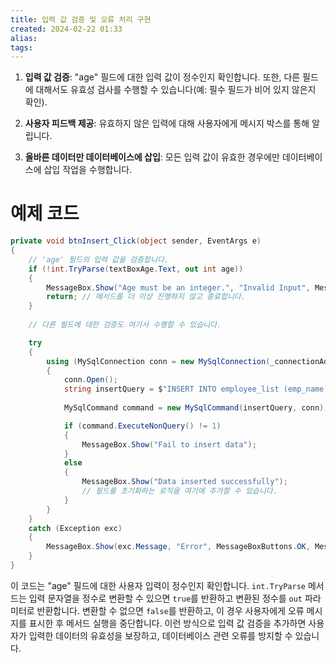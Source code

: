 ```yaml
---
title: 입력 값 검증 및 오류 처리 구현
created: 2024-02-22 01:33
alias:
tags:
---
```

1. **입력 값 검증**: "age" 필드에 대한 입력 값이 정수인지 확인합니다. 또한, 다른 필드에 대해서도 유효성 검사를 수행할 수 있습니다(예: 필수 필드가 비어 있지 않은지 확인).

2. **사용자 피드백 제공**: 유효하지 않은 입력에 대해 사용자에게 메시지 박스를 통해 알립니다.

3. **올바른 데이터만 데이터베이스에 삽입**: 모든 입력 값이 유효한 경우에만 데이터베이스에 삽입 작업을 수행합니다.

# 예제 코드

```csharp
private void btnInsert_Click(object sender, EventArgs e)
{
    // 'age' 필드의 입력 값을 검증합니다.
    if (!int.TryParse(textBoxAge.Text, out int age))
    {
        MessageBox.Show("Age must be an integer.", "Invalid Input", MessageBoxButtons.OK, MessageBoxIcon.Error);
        return; // 메서드를 더 이상 진행하지 않고 종료합니다.
    }
    
    // 다른 필드에 대한 검증도 여기서 수행할 수 있습니다.

    try
    {
        using (MySqlConnection conn = new MySqlConnection(_connectionAddress))
        {
            conn.Open();
            string insertQuery = $"INSERT INTO employee_list (emp_name, gender, age, home_address, department, rank_position, com_call_num, phone_num, mail_address, join_date) VALUES ('{textBoxName.Text}', '{comboBoxGender.SelectedValue}', {age}, '{textBoxAddress.Text}', '{textBoxDept.Text}', '{textBoxPositionRank.Text}', '{textBoxComNum.Text}', '{textBoxHpNum.Text}', '{textBoxEmail.Text}', NOW());";
            
            MySqlCommand command = new MySqlCommand(insertQuery, conn);

            if (command.ExecuteNonQuery() != 1)
            {
                MessageBox.Show("Fail to insert data");
            }
            else
            {
                MessageBox.Show("Data inserted successfully");
                // 필드를 초기화하는 로직을 여기에 추가할 수 있습니다.
            }
        }
    }
    catch (Exception exc)
    {
        MessageBox.Show(exc.Message, "Error", MessageBoxButtons.OK, MessageBoxIcon.Error);
    }
}
```

이 코드는 "age" 필드에 대한 사용자 입력이 정수인지 확인합니다. `int.TryParse` 메서드는 입력 문자열을 정수로 변환할 수 있으면 `true`를 반환하고 변환된 정수를 `out` 파라미터로 반환합니다. 변환할 수 없으면 `false`를 반환하고, 이 경우 사용자에게 오류 메시지를 표시한 후 메서드 실행을 중단합니다. 이런 방식으로 입력 값 검증을 추가하면 사용자가 입력한 데이터의 유효성을 보장하고, 데이터베이스 관련 오류를 방지할 수 있습니다.

